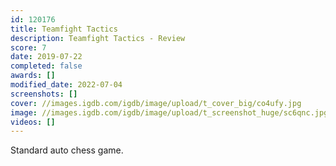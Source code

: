 ```yaml
---
id: 120176
title: Teamfight Tactics
description: Teamfight Tactics - Review
score: 7
date: 2019-07-22
completed: false
awards: []
modified_date: 2022-07-04
screenshots: []
cover: //images.igdb.com/igdb/image/upload/t_cover_big/co4ufy.jpg
image: //images.igdb.com/igdb/image/upload/t_screenshot_huge/sc6qnc.jpg
videos: []
---
```

Standard auto chess game.